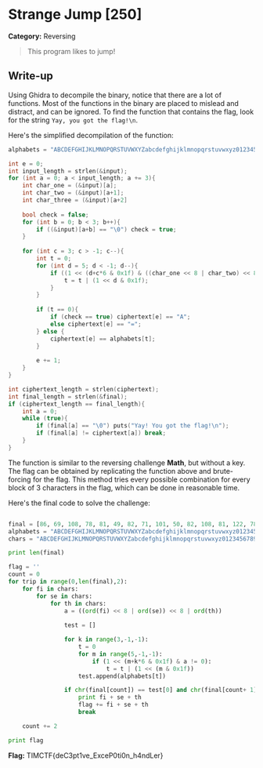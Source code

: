 # Strange Jump [250]
**Category:** Reversing

> This program likes to jump!

## Write-up
Using Ghidra to decompile the binary, notice that there are a lot of functions. Most of the functions in the binary are placed to mislead and distract, and can be ignored. To find the function that contains the flag, look for the string `Yay, you got the flag!\n`.

Here's the simplified decompilation of the function:  
```c
alphabets = "ABCDEFGHIJKLMNOPQRSTUVWXYZabcdefghijklmnopqrstuvwxyz0123456789+/"

int e = 0;
int input_length = strlen(&input);
for (int a = 0; a < input_length; a += 3){
    int char_one = (&input)[a];
    int char_two = (&input)[a+1];
    int char_three = (&input)[a+2]
    
    bool check = false;
    for (int b = 0; b < 3; b++){
        if ((&input)[a+b] == "\0") check = true; 
    }
    
    for (int c = 3; c > -1; c--){
        int t = 0;
        for (int d = 5; d < -1; d--){
            if ((1 << (d+c*6 & 0x1f) & ((char_one << 8 | char_two) << 8 | char_three)) != 0){
                t = t | (1 << d & 0x1f);
            }
        }
        
        if (t == 0){
            if (check == true) ciphertext[e] == "A";
            else ciphertext[e] == "=";
        } else {
            ciphertext[e] == alphabets[t];
        }
        
        e += 1;
    }
}

int ciphertext_length = strlen(ciphertext);
int final_length = strlen(&final);
if (ciphertext_length == final_length){
    int a = 0;
    while (true){
        if (final[a] == "\0") puts("Yay! You got the flag!\n");
        if (final[a] != ciphertext[a]) break;
    }
}
```

The function is similar to the reversing challenge **Math**, but without a key. The flag can be obtained by replicating the function above and brute-forcing for the flag. This method tries every possible combination for every block of 3 characters in the flag, which can be done in reasonable time.

Here's the final code to solve the challenge:
```python

final = [86, 69, 108, 78, 81, 49, 82, 71, 101, 50, 82, 108, 81, 122, 78, 119, 100, 68, 70, 50, 90, 86, 57, 70, 101, 71, 78, 108, 85, 68, 66, 48, 97, 84, 66, 117, 88, 50, 103, 48, 98, 109, 82, 77, 90, 88, 74, 57]
alphabets = "ABCDEFGHIJKLMNOPQRSTUVWXYZabcdefghijklmnopqrstuvwxyz0123456789+/"
chars = "ABCDEFGHIJKLMNOPQRSTUVWXYZabcdefghijklmnopqrstuvwxyz0123456789_\{\}" 

print len(final)

flag = ''
count = 0
for trip in range(0,len(final),2):
    for fi in chars:
        for se in chars:
            for th in chars:
                a = ((ord(fi) << 8 | ord(se)) << 8 | ord(th))
                
                test = []

                for k in range(3,-1,-1):
                    t = 0
                    for m in range(5,-1,-1):
                        if (1 << (m+k*6 & 0x1f) & a != 0):
                            t = t | (1 << (m & 0x1f))
                    test.append(alphabets[t])

                if chr(final[count]) == test[0] and chr(final[count+ 1]) == test[1] and chr(final[count+2]) == test[2] and chr(final[count+3]) == test[3]:
                    print fi + se + th
                    flag += fi + se + th
                    break

    count += 2

print flag
```

**Flag:** TIMCTF{deC3pt1ve_ExceP0ti0n_h4ndLer}

